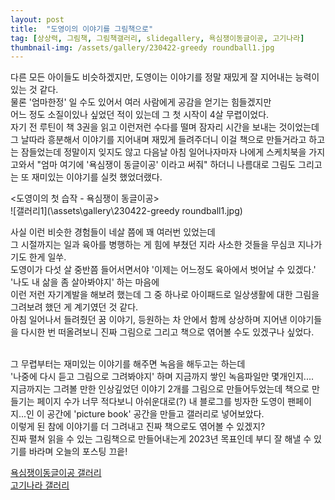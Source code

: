 ```yaml
---
layout: post
title:  "도영이의 이야기를 그림책으로"
tag: [상상력, 그림책, 그림책갤러리, slidegallery, 욕심쟁이동글이공, 고기나라]
thumbnail-img: /assets/gallery/230422-greedy roundball1.jpg
---
```


다른 모든 아이들도 비슷하겠지만, 도영이는 이야기를 정말 재밌게 잘 지어내는 능력이 있는 것 같다. <br> 
물론 '엄마한정' 일 수도 있어서 여러 사람에게 공감을 얻기는 힘들겠지만<br>
어느 정도 소질이있나 싶었던 적이 있는데 그 첫 시작이 4살 무렵이었다. <br>
자기 전 루틴이 책 3권을 읽고 이런저런 수다를 떨며 잠자리 시간을 보내는 것이었는데 그 날따라 흥분해서 이야기를 지어내며 재밌게 들려주더니 이걸 책으로 만들거라고 하고는 잠들었는데
정말이지 잊지도 않고 다음날 아침 일어나자마자 나에게 스케치북을 가지고와서
"엄마 여기에 '욕심쟁이 동글이공' 이라고 써줘"  하더니  나름대로 그림도 그리고는 또 재미있는 이야기를 실컷 했었더랬다.<br>

<도영이의 첫 습작 - 욕심쟁이 동글이공><br>
![갤러리1](\assets\gallery\230422-greedy roundball1.jpg)  <br>


사실 이런 비슷한 경험들이 네살 쯤에 꽤 여러번 있었는데 <br>
그 시절까지는 일과 육아를 병행하는 게 힘에 부쳤던 지라 사소한 것들을 무심코 지나가기도 한게 일쑤. <br>
도영이가 다섯 살 중반쯤 들어서면서야 '이제는 어느정도 육아에서 벗어날 수 있겠다.' '나도 내 삶을 좀 살아봐야지' 하는 마음에<br>
이런 저런 자기계발을 해보려 했는데  그 중 하나로 아이패드로 일상생활에 대한 그림을 그려보려 했던 게 계기였던 것 같다.<br>
아침 일어나서 들려줬던 꿈 이야기, 등원하는 차 안에서 함께 상상하며 지어낸 이야기들을 다시한 번 떠올려보니 진짜 그림으로 그리고 책으로 엮어볼 수도 있겠구나 싶었다. <br>
<br>

그 무렵부터는 재미있는 이야기를 해주면 녹음을 해두고는 하는데<br>
'나중에 다시 듣고 그림으로 그려봐야지' 하며 지금까지 쌓인 녹음파일만 몇개인지....<br>
지금까지는 그려볼 만한 인상깊었던 이야기 2개를 그림으로 만들어두었는데 책으로 만들기는 페이지 수가 너무 적다보니 
아쉬운대로(?) 내 블로그를 빙자한 도영이 팬페이지...인 이 공간에 'picture book' 공간을 만들고 갤러리로 넣어보았다.<br>
이렇게 된 참에 이야기를 더 그려내고 진짜 책으로도 엮어볼 수 있겠지? <br>
진짜 펼쳐 읽을 수 있는 그림책으로 만들어내는게 2023년 목표인데 부디 잘 해낼 수 있기를 바라며 오늘의 포스팅 끄읕!<br>

[욕심쟁이동글이공 갤러리](https://somady2018.github.io/gallery_2/) <br>
[고기나라 갤러리](https://somady2018.github.io/gallery_meat/)



